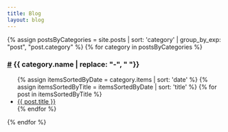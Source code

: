 ```yaml
---
title: Blog
layout: blog
---
```


<!-- Group by post categories -->
{% assign postsByCategories = site.posts | sort: 'category' | group_by_exp: "post", "post.category"   %}
{% for category in postsByCategories %}
  <h3 id="{{ category.name }}"><a href="#{{ category.name }}">#</a> {{ category.name | replace: "-", " "}}</h3>
  <ul>
    {% assign itemsSortedByDate = category.items | sort: 'date' %}
    {% assign itemsSortedByTitle = itemsSortedByDate | sort: 'title' %}
    {% for post in itemsSortedByTitle %}
      <li><a href="{{ post.url }}">{{ post.title }}</a></li>
    {% endfor %} 
  </ul>
{% endfor %}